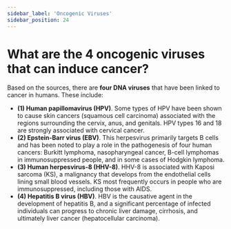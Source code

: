 ```yaml
---
sidebar_label: 'Oncogenic Viruses'
sidebar_position: 24
---
```

# What are the 4 oncogenic viruses that can induce cancer?

Based on the sources, there are **four DNA viruses** that have been linked to cancer in humans. These include:

*   **(1) Human papillomavirus (HPV)**. Some types of HPV have been shown to cause skin cancers (squamous cell carcinoma) associated with the regions surrounding the cervix, anus, and genitals. HPV types 16 and 18 are strongly associated with cervical cancer.
*   **(2) Epstein-Barr virus (EBV)**. This herpesvirus primarily targets B cells and has been noted to play a role in the pathogenesis of four human cancers: Burkitt lymphoma, nasopharyngeal cancer, B-cell lymphomas in immunosuppressed people, and in some cases of Hodgkin lymphoma.
*   **(3) Human herpesvirus-8 (HHV-8)**. HHV-8 is associated with Kaposi sarcoma (KS), a malignancy that develops from the endothelial cells lining small blood vessels. KS most frequently occurs in people who are immunosuppressed, including those with AIDS.
*   **(4) Hepatitis B virus (HBV)**. HBV is the causative agent in the development of hepatitis B, and a significant percentage of infected individuals can progress to chronic liver damage, cirrhosis, and ultimately liver cancer (hepatocellular carcinoma).
